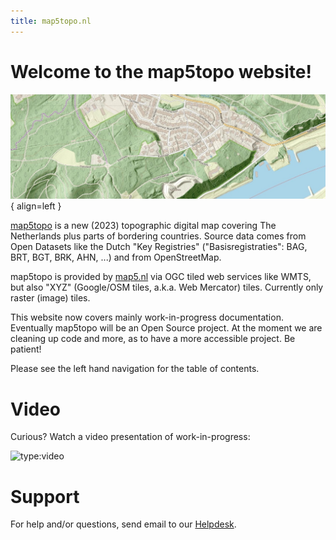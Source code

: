 ```yaml
---
title: map5topo.nl
---
```


# Welcome to the map5topo website!

![map5topo](assets/images/map5topo-oosterbeek.jpg){ align=left }

[map5topo](https://map5topo.nl) is a new (2023) topographic digital map covering The Netherlands plus
parts of bordering countries. 
Source data comes from Open Datasets like the Dutch "Key Registries" ("Basisregistraties": BAG, BRT, BGT, BRK, AHN, ...) 
and from OpenStreetMap.
               
map5topo is provided by [map5.nl](https:///map5.nl)
via OGC tiled web services like WMTS, but also "XYZ" (Google/OSM tiles, a.k.a. Web Mercator) tiles. Currently only raster (image) tiles.

This website now covers mainly work-in-progress documentation. Eventually map5topo will be an Open Source project.
At the moment we are cleaning up code and more, as to have a more accessible project. Be patient!

Please see the left hand navigation for the table of contents.

# Video

Curious? Watch a video presentation of work-in-progress:

![type:video](https://www.youtube.com/embed/S_Sp7dRDbW0)


# Support

For help and/or questions, send email to our [Helpdesk](mailto:support@map5.nl).
